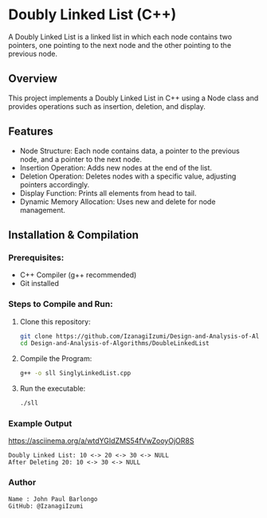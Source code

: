 # Doubly Linked List (C++)
A Doubly Linked List is a linked list in which each node contains two pointers, one pointing to the next node and the other pointing to the previous node.

## Overview
This project implements a Doubly Linked List in C++ using a Node class and provides operations such as insertion, deletion, and display.

## Features
- Node Structure: Each node contains data, a pointer to the previous node, and a pointer to the next node.
- Insertion Operation: Adds new nodes at the end of the list.
- Deletion Operation: Deletes nodes with a specific value, adjusting pointers accordingly.
- Display Function: Prints all elements from head to tail.
- Dynamic Memory Allocation: Uses new and delete for node management.

## Installation & Compilation
### Prerequisites:
- C++ Compiler (g++ recommended)
- Git installed

### Steps to Compile and Run:
1. Clone this repository:
   ```sh
   git clone https://github.com/IzanagiIzumi/Design-and-Analysis-of-Algorithms.git
   cd Design-and-Analysis-of-Algorithms/DoubleLinkedList

2. Compile the Program:
   ```sh
   g++ -o sll SinglyLinkedList.cpp

3. Run the executable:
   ```sh
   ./sll

### Example Output

   https://asciinema.org/a/wtdYGIdZMS54fVwZooyOjOR8S

    Doubly Linked List: 10 <-> 20 <-> 30 <-> NULL
    After Deleting 20: 10 <-> 30 <-> NULL
    
### Author

    Name : John Paul Barlongo
    GitHub: @IzanagiIzumi

